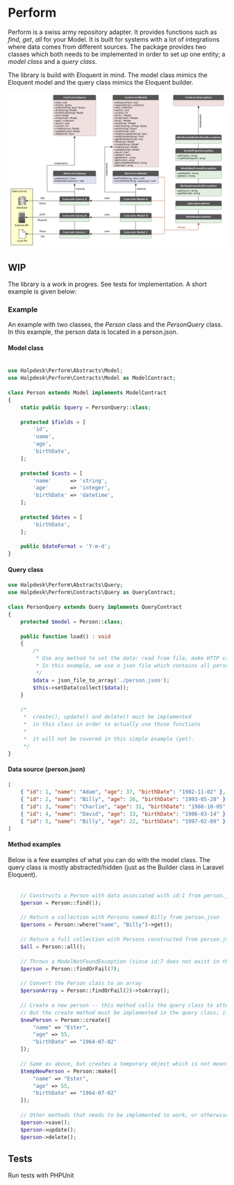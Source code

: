 # Perform

Perform is a swiss army repository adapter. It provides functions such as _find_, _get_, _all_ for your Model. It is built for systems with a lot of integrations where data comes from different sources. The package provides two classes which both needs to be implemented in order to set up one entity; a _model class_ and a _query class_.

The library is build with Eloquent in mind. The model class mimics the Eloquent model and the query class mimics the Eloquent builder.

![docs/perform.png](docs/perform.png)

## WIP

The library is a work in progres.
See tests for implementation. A short example is given below:

### Example

An example with two classes, the _Person_ class and the _PersonQuery_ class.
In this example, the person data is located in a person.json.

#### Model class

```php

use Halpdesk\Perform\Abstracts\Model;
use Halpdesk\Perform\Contracts\Model as ModelContract;

class Person extends Model implements ModelContract
{
    static public $query = PersonQuery::class;

    protected $fields = [
        'id',
        'name',
        'age',
        'birthDate',
    ];

    protected $casts = [
        'name'      => 'string',
        'age'       => 'integer',
        'birthDate' => 'datetime',
    ];

    protected $dates = [
        'birthDate',
    ];

    public $dateFormat = 'Y-m-d';
}

```

#### Query class

```php
use Halpdesk\Perform\Abstracts\Query;
use Halpdesk\Perform\Contracts\Query as QueryContract;

class PersonQuery extends Query implements QueryContract
{
    protected $model = Person::class;

    public function load() : void
    {
        /*
         * Use any method to set the data: read from file, make HTTP call, query database, etc.
         * In this example, we use a json file which contains all person data
         */
        $data = json_file_to_array('./person.json');
        $this->setData(collect($data));
    }

    /*
     *  create(), update() and delete() must be implemented
     *  in this class in order to actually use those functions
     *
     *  it will not be covered in this simple example (yet).
     */
}

```

#### Data source (person.json)

```json
[
    { "id": 1, "name": "Adam", "age": 37, "birthDate": "1982-11-02" },
    { "id": 2, "name": "Billy", "age": 26, "birthDate": "1993-05-28" },
    { "id": 3, "name": "Charlie", "age": 31, "birthDate": "1988-10-05" },
    { "id": 4, "name": "David", "age": 33, "birthDate": "1986-03-14" }
    { "id": 5, "name": "Billy", "age": 22, "birthDate": "1997-02-09" }
]
```

#### Method examples

Below is a few examples of what you can do with the model class. The query class is mostly abstracted/hidden (just as the Builder class in Laravel Eloquent).

```php

    // Constructs a Person with data associated with id:1 from person.json
    $person = Person::find(1);

    // Return a collection with Persons named Billy from person.json
    $persons = Person::where("name", "Billy")->get();

    // Return a full collection with Persons constructed from person.json
    $all = Person::all();

    // Throws a ModelNotFoundException (since id:7 does not exist in the person loaded)
    $person = Person::findOrFail(7);

    // Convert the Person class to an array
    $personArray = Person::findOrFail(2)->toArray();

    // Create a new person -- this method calls the query class to attempt store the person in the data source (i.e. person.json)
    // But the create method must be implemented in the query class; if it is not, an `NotImplementedException` will be thrown
    $newPerson = Person::create([
        "name" => "Ester",
        "age" => 55,
        "birthDate" => "1964-07-02"
    ]);

    // Same as above, but creates a temporary object which is not meant to be stored in the data source
    $tempNewPerson = Person::make([
        "name" => "Ester",
        "age" => 55,
        "birthDate" => "1964-07-02"
    ]);

    // Other methods that needs to be implemented to work, or otherwise throw an `NotImplementedException`
    $person->save();
    $person->update();
    $person->delete();
```

## Tests

Run tests with PHPUnit
